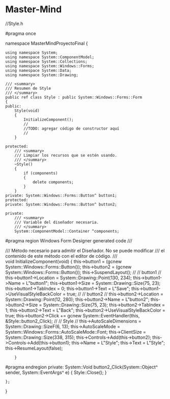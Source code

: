 # Master-Mind

//Style.h

#pragma once

namespace MasterMindProyectoFinal {

	using namespace System;
	using namespace System::ComponentModel;
	using namespace System::Collections;
	using namespace System::Windows::Forms;
	using namespace System::Data;
	using namespace System::Drawing;

	/// <summary>
	/// Resumen de Style
	/// </summary>
	public ref class Style : public System::Windows::Forms::Form
	{
	public:
		Style(void)
		{
			InitializeComponent();
			//
			//TODO: agregar código de constructor aquí
			//
		}

	protected:
		/// <summary>
		/// Limpiar los recursos que se estén usando.
		/// </summary>
		~Style()
		{
			if (components)
			{
				delete components;
			}
		}
	private: System::Windows::Forms::Button^ button1;
	protected:
	private: System::Windows::Forms::Button^ button2;

	private:
		/// <summary>
		/// Variable del diseñador necesaria.
		/// </summary>
		System::ComponentModel::Container ^components;

#pragma region Windows Form Designer generated code
		/// <summary>
		/// Método necesario para admitir el Diseñador. No se puede modificar
		/// el contenido de este método con el editor de código.
		/// </summary>
		void InitializeComponent(void)
		{
			this->button1 = (gcnew System::Windows::Forms::Button());
			this->button2 = (gcnew System::Windows::Forms::Button());
			this->SuspendLayout();
			// 
			// button1
			// 
			this->button1->Location = System::Drawing::Point(130, 234);
			this->button1->Name = L"button1";
			this->button1->Size = System::Drawing::Size(75, 23);
			this->button1->TabIndex = 0;
			this->button1->Text = L"Save";
			this->button1->UseVisualStyleBackColor = true;
			// 
			// button2
			// 
			this->button2->Location = System::Drawing::Point(12, 280);
			this->button2->Name = L"button2";
			this->button2->Size = System::Drawing::Size(75, 23);
			this->button2->TabIndex = 1;
			this->button2->Text = L"Back";
			this->button2->UseVisualStyleBackColor = true;
			this->button2->Click += gcnew System::EventHandler(this, &Style::button2_Click);
			// 
			// Style
			// 
			this->AutoScaleDimensions = System::Drawing::SizeF(6, 13);
			this->AutoScaleMode = System::Windows::Forms::AutoScaleMode::Font;
			this->ClientSize = System::Drawing::Size(338, 315);
			this->Controls->Add(this->button2);
			this->Controls->Add(this->button1);
			this->Name = L"Style";
			this->Text = L"Style";
			this->ResumeLayout(false);

		}
#pragma endregion
	private: System::Void button2_Click(System::Object^ sender, System::EventArgs^ e) 
	{
		Style::Close();
	}

	};
}
